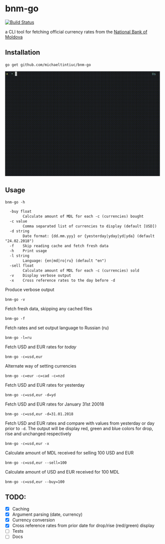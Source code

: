 # bnm-go
[![Build Status](https://travis-ci.org/michaeltintiuc/bnm-go.svg?branch=master)](https://travis-ci.org/michaeltintiuc/bnm-go)

a CLI tool for fetching official currency rates from the [National Bank of Moldova](https://bnm.md/)

## Installation

`go get github.com/michaeltintiuc/bnm-go`

![bnm-go preview](/preview.gif?raw=true "bnm-go preview")

## Usage

`bnm-go -h`

```
  -buy float
    	Calculate amount of MDL for each -c (currencies) bought
  -c value
    	Comma separated list of currencies to display (default [USD])
  -d string
    	Date format: {dd.mm.yyy} or {yesterday|yday|yd|yda} (default "24.02.2018")
  -f	Skip reading cache and fetch fresh data
  -h	Print usage
  -l string
    	Language: {en|md|ro|ru} (default "en")
  -sell float
    	Calculate amount of MDL for each -c (currencies) sold
  -v	Display verbose output
  -x	Cross reference rates to the day before -d
```

Produce verbose output

`bnm-go -v`

Fetch fresh data, skipping any cached files

`bnm-go -f`

Fetch rates and set output language to Russian (ru)

`bnm-go -l=ru`

Fetch USD and EUR rates for _today_

`bnm-go -c=usd,eur`

Alternate way of setting currencies

`bnm-go -c=eur -c=cad -c=nzd`

Fetch USD and EUR rates for yesterday

`bnm-go -c=usd,eur -d=yd`

Fetch USD and EUR rates for January 31st 20018

`bnm-go -c=usd,eur -d=31.01.2018`

Fetch USD and EUR rates and compare with values from yesterday or day prior to `-d`. The output will be display red, green and blue colors for drop, rise and unchanged respectively

`bnm-go -c=usd,eur -x`

Calculate amount of MDL received for selling 100 USD and EUR

`bnm-go -c=usd,eur --sell=100`

Calculate amount of USD and EUR received for 100 MDL

`bnm-go -c=usd,eur --buy=100`


## TODO:
- [X] Caching
- [X] Argument parsing (date, currency)
- [X] Currency conversion
- [X] Cross reference rates from prior date for drop/rise (red/green) display
- [ ] Tests
- [ ] Docs
